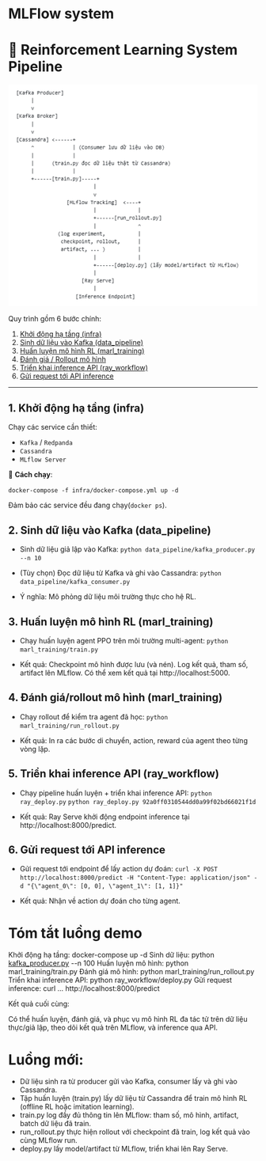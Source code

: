 # MLFlow system
# 🧠 Reinforcement Learning System Pipeline

![Luồng dữ liệu](assets/workflow.png)


Quy trình gồm 6 bước chính:

1. [Khởi động hạ tầng (infra)](#1-khởi-động-hạ-tầng-infra)  
2. [Sinh dữ liệu vào Kafka (data_pipeline)](#2-sinh-dữ-liệu-vào-kafka-data_pipeline)  
3. [Huấn luyện mô hình RL (marl_training)](#3-huấn-luyện-mô-hình-rl-marl_training)  
4. [Đánh giá / Rollout mô hình](#4-đánh-giá--rollout-mô-hình)  
5. [Triển khai inference API (ray_workflow)](#5-triển-khai-inference-api-ray_workflow)  
6. [Gửi request tới API inference](#6-gửi-request-tới-api-inference)

---

## 1. Khởi động hạ tầng (infra)

Chạy các service cần thiết:
- `Kafka` / `Redpanda`
- `Cassandra`
- `MLflow Server`

📌 **Cách chạy**:

`docker-compose -f infra/docker-compose.yml up -d`

Đảm bảo các service đều đang chạy(`docker ps`).


## 2. Sinh dữ liệu vào Kafka (data_pipeline)

-  Sinh dữ liệu giả lập vào Kafka:
  `python data_pipeline/kafka_producer.py --n 10`

-  (Tùy chọn) Đọc dữ liệu từ Kafka và ghi vào Cassandra:
  `python data_pipeline/kafka_consumer.py`

-  Ý nghĩa: Mô phỏng dữ liệu môi trường thực cho hệ RL.

## 3. Huấn luyện mô hình RL (marl_training)

-  Chạy huấn luyện agent PPO trên môi trường multi-agent:
  `python marl_training/train.py`

-  Kết quả:
    Checkpoint mô hình được lưu (và nén).
    Log kết quả, tham số, artifact lên MLflow.
    Có thể xem kết quả tại http://localhost:5000.

## 4. Đánh giá/rollout mô hình (marl_training)

-  Chạy rollout để kiểm tra agent đã học:
  `python marl_training/run_rollout.py`

-  Kết quả:
    In ra các bước di chuyển, action, reward của agent theo từng vòng lặp.

## 5. Triển khai inference API (ray_workflow)

-  Chạy pipeline huấn luyện + triển khai inference API:
  `python ray_deploy.py`
  `python ray_deploy.py 92a0ff0310544dd0a99f02bd66021f1d`

-  Kết quả:
    Ray Serve khởi động endpoint inference tại http://localhost:8000/predict.

## 6. Gửi request tới API inference
-  Gửi request tới endpoint để lấy action dự đoán:
  `curl -X POST http://localhost:8000/predict -H "Content-Type: application/json" -d "{\"agent_0\": [0, 0], \"agent_1\": [1, 1]}"`


-  Kết quả:
    Nhận về action dự đoán cho từng agent.

# Tóm tắt luồng demo
Khởi động hạ tầng:
  docker-compose up -d
Sinh dữ liệu:
  python [kafka_producer.py](http://_vscodecontentref_/0) --n 100
Huấn luyện mô hình:
  python marl_training/train.py
Đánh giá mô hình:
  python marl_training/run_rollout.py
Triển khai inference API:
  python ray_workflow/deploy.py
Gửi request inference:
  curl ... http://localhost:8000/predict

Kết quả cuối cùng:

  Có thể huấn luyện, đánh giá, và phục vụ mô hình RL đa tác tử trên dữ liệu thực/giả lập, theo dõi kết quả trên MLflow, và inference qua API.


# Luồng mới: 
- Dữ liệu sinh ra từ producer gửi vào Kafka, consumer lấy và ghi vào Cassandra.
- Tập huấn luyện (train.py) lấy dữ liệu từ Cassandra để train mô hình RL (offline RL hoặc imitation learning).
- train.py log đầy đủ thông tin lên MLflow: tham số, mô hình, artifact, batch dữ liệu đã train.
- run_rollout.py thực hiện rollout với checkpoint đã train, log kết quả vào cùng MLflow run.
- deploy.py lấy model/artifact từ MLflow, triển khai lên Ray Serve.
